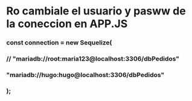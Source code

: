 # Ro cambiale el usuario y pasww de la coneccion en APP.JS


### const connection = new Sequelize(
###  // "mariadb://root:maria123@localhost:3306/dbPedidos"
### "mariadb://hugo:hugo@localhost:3306/dbPedidos"
### );